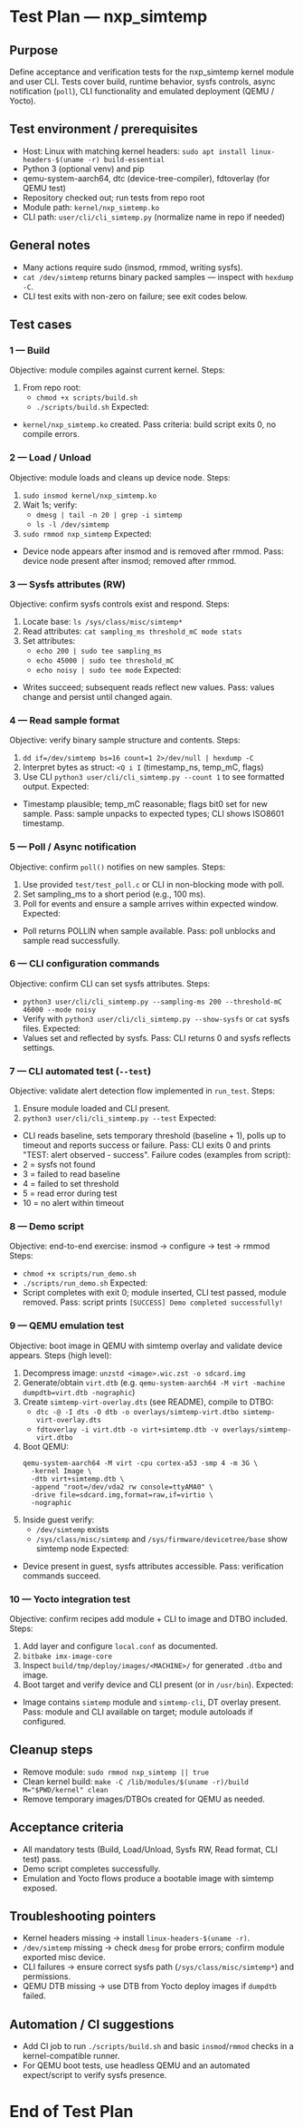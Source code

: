 # Test Plan — nxp_simtemp

## Purpose
Define acceptance and verification tests for the nxp_simtemp kernel module and user CLI. Tests cover build, runtime behavior, sysfs controls, async notification (`poll`), CLI functionality and emulated deployment (QEMU / Yocto).

## Test environment / prerequisites
- Host: Linux with matching kernel headers: `sudo apt install linux-headers-$(uname -r) build-essential`
- Python 3 (optional venv) and pip
- qemu-system-aarch64, dtc (device-tree-compiler), fdtoverlay (for QEMU test)
- Repository checked out; run tests from repo root
- Module path: `kernel/nxp_simtemp.ko`
- CLI path: `user/cli/cli_simtemp.py` (normalize name in repo if needed)

## General notes
- Many actions require sudo (insmod, rmmod, writing sysfs).
- `cat /dev/simtemp` returns binary packed samples — inspect with `hexdump -C`.
- CLI test exits with non-zero on failure; see exit codes below.

## Test cases

### 1 — Build
Objective: module compiles against current kernel.
Steps:
1. From repo root:
   - `chmod +x scripts/build.sh`
   - `./scripts/build.sh`
Expected:
- `kernel/nxp_simtemp.ko` created.
Pass criteria: build script exits 0, no compile errors.

### 2 — Load / Unload
Objective: module loads and cleans up device node.
Steps:
1. `sudo insmod kernel/nxp_simtemp.ko`
2. Wait 1s; verify:
   - `dmesg | tail -n 20 | grep -i simtemp`
   - `ls -l /dev/simtemp`
3. `sudo rmmod nxp_simtemp`
Expected:
- Device node appears after insmod and is removed after rmmod.
Pass: device node present after insmod; removed after rmmod.

### 3 — Sysfs attributes (RW)
Objective: confirm sysfs controls exist and respond.
Steps:
1. Locate base: `ls /sys/class/misc/simtemp*`
2. Read attributes: `cat sampling_ms threshold_mC mode stats`
3. Set attributes:
   - `echo 200 | sudo tee sampling_ms`
   - `echo 45000 | sudo tee threshold_mC`
   - `echo noisy | sudo tee mode`
Expected:
- Writes succeed; subsequent reads reflect new values.
Pass: values change and persist until changed again.

### 4 — Read sample format
Objective: verify binary sample structure and contents.
Steps:
1. `dd if=/dev/simtemp bs=16 count=1 2>/dev/null | hexdump -C`
2. Interpret bytes as struct: `<Q i I` (timestamp_ns, temp_mC, flags)
3. Use CLI `python3 user/cli/cli_simtemp.py --count 1` to see formatted output.
Expected:
- Timestamp plausible; temp_mC reasonable; flags bit0 set for new sample.
Pass: sample unpacks to expected types; CLI shows ISO8601 timestamp.

### 5 — Poll / Async notification
Objective: confirm `poll()` notifies on new samples.
Steps:
1. Use provided `test/test_poll.c` or CLI in non-blocking mode with poll.
2. Set sampling_ms to a short period (e.g., 100 ms).
3. Poll for events and ensure a sample arrives within expected window.
Expected:
- Poll returns POLLIN when sample available.
Pass: poll unblocks and sample read successfully.

### 6 — CLI configuration commands
Objective: confirm CLI can set sysfs attributes.
Steps:
- `python3 user/cli/cli_simtemp.py --sampling-ms 200 --threshold-mC 46000 --mode noisy`
- Verify with `python3 user/cli/cli_simtemp.py --show-sysfs` or `cat` sysfs files.
Expected:
- Values set and reflected by sysfs.
Pass: CLI returns 0 and sysfs reflects settings.

### 7 — CLI automated test (`--test`)
Objective: validate alert detection flow implemented in `run_test`.
Steps:
1. Ensure module loaded and CLI present.
2. `python3 user/cli/cli_simtemp.py --test`
Expected:
- CLI reads baseline, sets temporary threshold (baseline + 1), polls up to timeout and reports success or failure.
Pass: CLI exits 0 and prints "TEST: alert observed - success".
Failure codes (examples from script):
- 2 = sysfs not found
- 3 = failed to read baseline
- 4 = failed to set threshold
- 5 = read error during test
- 10 = no alert within timeout

### 8 — Demo script
Objective: end-to-end exercise: insmod → configure → test → rmmod
Steps:
- `chmod +x scripts/run_demo.sh`
- `./scripts/run_demo.sh`
Expected:
- Script completes with exit 0; module inserted, CLI test passed, module removed.
Pass: script prints `[SUCCESS] Demo completed successfully!`

### 9 — QEMU emulation test
Objective: boot image in QEMU with simtemp overlay and validate device appears.
Steps (high level):
1. Decompress image: `unzstd <image>.wic.zst -o sdcard.img`
2. Generate/obtain `virt.dtb` (e.g. `qemu-system-aarch64 -M virt -machine dumpdtb=virt.dtb -nographic`)
3. Create `simtemp-virt-overlay.dts` (see README), compile to DTBO:
   - `dtc -@ -I dts -O dtb -o overlays/simtemp-virt.dtbo simtemp-virt-overlay.dts`
   - `fdtoverlay -i virt.dtb -o virt+simtemp.dtb -v overlays/simtemp-virt.dtbo`
4. Boot QEMU:
   ```
   qemu-system-aarch64 -M virt -cpu cortex-a53 -smp 4 -m 3G \
     -kernel Image \
     -dtb virt+simtemp.dtb \
     -append "root=/dev/vda2 rw console=ttyAMA0" \
     -drive file=sdcard.img,format=raw,if=virtio \
     -nographic
   ```
5. Inside guest verify:
   - `/dev/simtemp` exists
   - `/sys/class/misc/simtemp` and `/sys/firmware/devicetree/base` show simtemp node
Expected:
- Device present in guest, sysfs attributes accessible.
Pass: verification commands succeed.

### 10 — Yocto integration test
Objective: confirm recipes add module + CLI to image and DTBO included.
Steps:
1. Add layer and configure `local.conf` as documented.
2. `bitbake imx-image-core`
3. Inspect `build/tmp/deploy/images/<MACHINE>/` for generated `.dtbo` and image.
4. Boot target and verify device and CLI present (or in `/usr/bin`).
Expected:
- Image contains `simtemp` module and `simtemp-cli`, DT overlay present.
Pass: module and CLI available on target; module autoloads if configured.

## Cleanup steps
- Remove module: `sudo rmmod nxp_simtemp || true`
- Clean kernel build: `make -C /lib/modules/$(uname -r)/build M="$PWD/kernel" clean`
- Remove temporary images/DTBOs created for QEMU as needed.

## Acceptance criteria
- All mandatory tests (Build, Load/Unload, Sysfs RW, Read format, CLI test) pass.
- Demo script completes successfully.
- Emulation and Yocto flows produce a bootable image with simtemp exposed.

## Troubleshooting pointers
- Kernel headers missing → install `linux-headers-$(uname -r)`.
- `/dev/simtemp` missing → check `dmesg` for probe errors; confirm module exported misc device.
- CLI failures → ensure correct sysfs path (`/sys/class/misc/simtemp*`) and permissions.
- QEMU DTB missing → use DTB from Yocto deploy images if `dumpdtb` failed.

## Automation / CI suggestions
- Add CI job to run `./scripts/build.sh` and basic `insmod`/`rmmod` checks in a kernel-compatible runner.
- For QEMU boot tests, use headless QEMU and an automated expect/script to verify sysfs presence.

# End of Test Plan